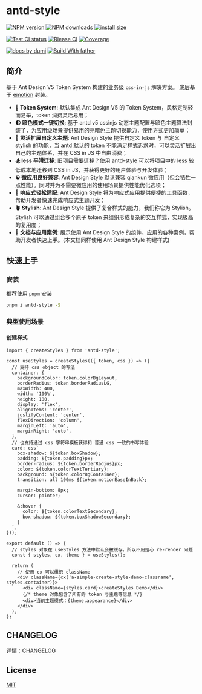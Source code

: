 # antd-style

[![NPM version][npm-image]][npm-url] [![NPM downloads][download-image]][download-url] [![install size][npm-size]][npm-size-url]

[![Test CI status][test-ci]][test-ci-url] [![Rlease CI][release-ci]][release-ci-url] [![Coverage][coverage]][codecov-url]

[![ docs by dumi][dumi-url]](https://d.umijs.org/) [![Build With father][father-url]](https://github.com/umijs/father/)

<!-- gitpod url -->

[gitpod-badge]: https://img.shields.io/badge/Gitpod-ready--to--code-blue?logo=gitpod
[gitpod-url]: https://gitpod.io/#https://github.com/ant-design/antd-style

<!-- umi url -->

[dumi-url]: https://img.shields.io/badge/docs%20by-dumi-blue
[father-url]: https://img.shields.io/badge/build%20with-father-028fe4.svg

<!-- npm url -->

[npm-image]: http://img.shields.io/npm/v/antd-style.svg?style=flat-square&color=deepgreen&label=latest
[npm-url]: http://npmjs.org/package/antd-style
[npm-size]: https://img.shields.io/bundlephobia/minzip/antd-style?color=deepgreen&label=gizpped%20size&style=flat-square
[npm-size-url]: https://packagephobia.com/result?p=antd-style

<!-- coverage -->

[coverage]: https://codecov.io/gh/ant-design/antd-style/branch/master/graph/badge.svg
[codecov-url]: https://codecov.io/gh/ant-design/antd-style/branch/master

<!-- Github CI -->

[test-ci]: https://github.com/ant-design/antd-style/actions/workflows/test.yml/badge.svg
[release-ci]: https://github.com/ant-design/antd-style/actions/workflows/release.yml/badge.svg
[test-ci-url]: https://github.com/ant-design/antd-style/actions/workflows/test.yml
[release-ci-url]: https://github.com/ant-design/antd-style/actions/workflows/release.yml
[download-image]: https://img.shields.io/npm/dm/antd-style.svg?style=flat-square
[download-url]: https://npmjs.org/package/antd-style

## 简介

基于 Ant Design V5 Token System 构建的业务级 `css-in-js` 解决方案。 底层基于 [emotion](https://emotion.sh/) 封装。

- **🧩 Token System**: 默认集成 Ant Design V5 的 Token System，风格定制轻而易举，token 消费灵活易用；
- **🌓 暗色模式一键切换**: 基于 antd v5 cssinjs 动态主题配置与暗色主题算法封装了，为应用级场景提供易用的亮暗色主题切换能力，使用方式更加简单；
- **🎨 灵活扩展自定义主题**: Ant Design Style 提供自定义 token 与 自定义 stylish 的功能，当 antd 默认的 token 不能满足样式诉求时，可以灵活扩展出自己的主题体系，并在 CSS in JS 中自由消费；
- **🏂 less 平滑迁移**: 旧项目需要迁移？使用 antd-style 可以将项目中的 less 较低成本地迁移到 CSS in JS，并获得更好的用户体验与开发体验；
- **☯️ 微应用良好兼容**: Ant Design Style 默认兼容 qiankun 微应用（但会牺牲一点性能）。同时并为不需要微应用的使用场景提供性能优化选项；
- **📱 响应式轻松适配**: Ant Design Style 将为响应式应用提供便捷的工具函数，帮助开发者快速完成响应式主题开发；
- **🪴 Stylish**: Ant Design Style 提供了复合样式的能力，我们称它为 Stylish。Stylish 可以通过组合多个原子 token 来组织形成复杂的交互样式，实现极高的复用度；
- **🌰 文档与应用案例**: 展示使用 Ant Design Style 的组件、应用的各种案例，帮助开发者快速上手。(本文档同样使用 Ant Design Style 构建样式)

## 快速上手

### 安装

推荐使用 `pnpm` 安装

```bash
pnpm i antd-style -S
```

### 典型使用场景

#### 创建样式

```tsx
import { createStyles } from 'antd-style';

const useStyles = createStyles(({ token, css }) => ({
  // 支持 css object 的写法
  container: {
    backgroundColor: token.colorBgLayout,
    borderRadius: token.borderRadiusLG,
    maxWidth: 400,
    width: '100%',
    height: 180,
    display: 'flex',
    alignItems: 'center',
    justifyContent: 'center',
    flexDirection: 'column',
    marginLeft: 'auto',
    marginRight: 'auto',
  },
  // 也支持通过 css 字符串模板获得和 普通 css 一致的书写体验
  card: css`
    box-shadow: ${token.boxShadow};
    padding: ${token.padding}px;
    border-radius: ${token.borderRadius}px;
    color: ${token.colorTextTertiary};
    background: ${token.colorBgContainer};
    transition: all 100ms ${token.motionEaseInBack};

    margin-bottom: 8px;
    cursor: pointer;

    &:hover {
      color: ${token.colorTextSecondary};
      box-shadow: ${token.boxShadowSecondary};
    }
  `,
}));

export default () => {
  // styles 对象在 useStyles 方法中默认会被缓存，所以不用担心 re-render 问题
  const { styles, cx, theme } = useStyles();

  return (
    // 使用 cx 可以组织 className
    <div className={cx('a-simple-create-style-demo-classname', styles.container)}>
      <div className={styles.card}>createStyles Demo</div>
      {/* theme 对象包含了所有的 token 与主题等信息 */}
      <div>当前主题模式：{theme.appearance}</div>
    </div>
  );
};
```

## CHANGELOG

详情：[CHANGELOG](./CHANGELOG)

## License

[MIT](./LICENSE)
